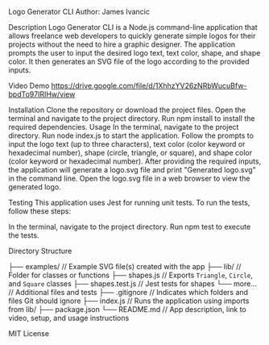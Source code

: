 Logo Generator CLI
Author: James Ivancic

Description
Logo Generator CLI is a Node.js command-line application that allows freelance web developers to quickly generate simple logos for their projects without the need to hire a graphic designer. The application prompts the user to input the desired logo text, text color, shape, and shape color. It then generates an SVG file of the logo according to the provided inputs.

Video Demo
https://drive.google.com/file/d/1XhhzYV26zNRbWucuBfw-bpdTo97IRIHw/view

Installation
Clone the repository or download the project files.
Open the terminal and navigate to the project directory.
Run npm install to install the required dependencies.
Usage
In the terminal, navigate to the project directory.
Run node index.js to start the application.
Follow the prompts to input the logo text (up to three characters), text color (color keyword or hexadecimal number), shape (circle, triangle, or square), and shape color (color keyword or hexadecimal number).
After providing the required inputs, the application will generate a logo.svg file and print "Generated logo.svg" in the command line.
Open the logo.svg file in a web browser to view the generated logo.

Testing
This application uses Jest for running unit tests. To run the tests, follow these steps:

In the terminal, navigate to the project directory.
Run npm test to execute the tests.

Directory Structure

├── examples/           // Example SVG file(s) created with the app
├── lib/                // Folder for classes or functions
    ├── shapes.js       // Exports `Triangle`, `Circle`, and `Square` classes
    ├── shapes.test.js  // Jest tests for shapes
    └── more...         // Additional files and tests
├── .gitignore          // Indicates which folders and files Git should ignore
├── index.js            // Runs the application using imports from lib/
├── package.json
└── README.md           // App description, link to video, setup, and usage instructions

MIT License




